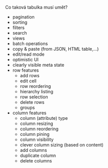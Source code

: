 Co taková tabulka musí umět?

- pagination
- sorting
- filters
- search
- views
- batch operations
- copy & paste (from JSON, HTML table,...)
- edit/read mode
- optimistic UI
- clearly visible meta state
- row features
  - add rows
  - edit cell
  - row reordering
  - hierarchy listing
  - row selection
  - delete rows
  - groups
- column features
  - column (attribute) type
  - column resizing
  - column reordering
  - column pining
  - column visibility
  - clever column sizing (based on content)
  - add columns
  - duplicate column
  - delete columns
